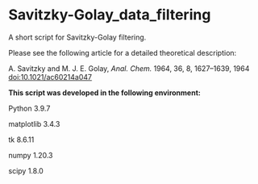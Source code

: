 # Savitzky-Golay_data_filtering
A short script for Savitzky-Golay filtering.

Please see the following article for a detailed theoretical description:

A. Savitzky and M. J. E. Golay, <i>Anal. Chem.</i> 1964, 36, 8, 1627–1639, 1964 [doi:10.1021/ac60214a047](https://doi.org/10.1021/ac60214a047)

<b>This script was developed in the following environment:</b>

Python 3.9.7

matplotlib 3.4.3

tk 8.6.11

numpy 1.20.3

scipy 1.8.0
